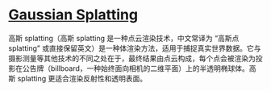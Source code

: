 # [Gaussian Splatting](https://doc.babylonjs.com/features/featuresDeepDive/mesh/gaussianSplatting/)


高斯 splatting（高斯 splatting 是一种点云渲染技术，中文常译为 “高斯点 splatting” 或直接保留英文）是一种体渲染方法，适用于捕捉真实世界数据。它与摄影测量等其他技术的不同之处在于，最终结果由点云构成，每个点会被渲染为投影在公告牌（billboard，一种始终面向相机的二维平面）上的半透明椭球体。高斯 splatting 更适合渲染反射性和透明表面。